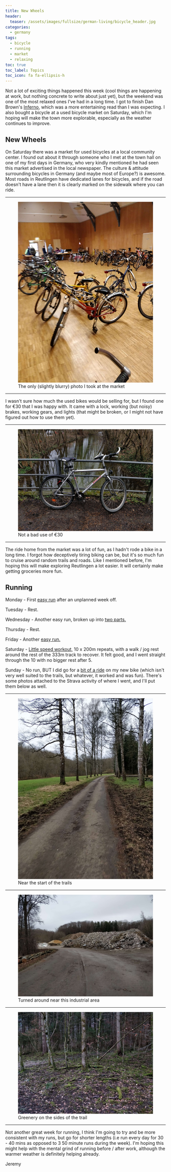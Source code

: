 ```yaml
---
title: New Wheels
header:
  teaser: /assets/images/fullsize/german-living/bicycle_header.jpg
categories:
  - germany
tags:
  - bicycle
  - running
  - market
  - relaxing
toc: true
toc_label: Topics
toc_icon: fa fa-ellipsis-h
---
```


Not a lot of exciting things happened this week (cool things are happening at work, but nothing concrete to write about just yet), but the weekend was one of the most relaxed ones I've had in a long time. I got to finish Dan Brown's [Inferno](https://en.wikipedia.org/wiki/Inferno_(Brown_novel)), which was a more entertaining read than I was expecting. I also bought a bicycle at a used bicycle market on Saturday, which I'm hoping will make the town more explorable, especially as the weather continues to improve.

## New Wheels

On Saturday there was a market for used bicycles at a local community center. I found out about it through someone who I met at the town hall on one of my first days in Germany, who very kindly mentioned he had seen this market advertised in the local newspaper. The culture & attitude surrounding bicycles in Germany (and maybe most of Europe?) is awesome. Most roads in Reutlingen have dedicated lanes for bicycles, and if the road doesn't have a lane then it is clearly marked on the sidewalk where you can ride.

***

<figure class="align-center">
  <img src="/assets/images/fullsize/german-living/bicycle_fair.jpg" alt="">
  <figcaption>The only (slightly blurry) photo I took at the market</figcaption>
</figure>

***

I wasn't sure how much the used bikes would be selling for, but I found one for €30 that I was happy with. It came with a lock, working (but noisy) brakes, working gears, and lights (that might be broken, or I might not have figured out how to use them yet).

***

<figure class="align-center">
  <img src="/assets/images/fullsize/german-living/bicycle.jpg" alt="">
  <figcaption>Not a bad use of €30</figcaption>
</figure>

***

The ride home from the market was a lot of fun, as I hadn't rode a bike in a long time. I forgot how deceptively tiring biking can be, but it's so much fun to cruise around random trails and roads. Like I mentioned before, I'm hoping this will make exploring Reutlingen a lot easier. It will certainly make getting groceries more fun.

## Running

Monday - First [easy run](https://www.strava.com/activities/1438032218) after an unplanned week off.

Tuesday - Rest.

Wednesday - Another easy run, broken up into [two parts.](https://www.strava.com/activities/1441151130)

Thursday - Rest.

Friday - Another [easy run.](https://www.strava.com/activities/1444287516)

Saturday - [Little speed workout,](https://www.strava.com/activities/1446156987) 10 x 200m repeats, with a walk / jog rest around the rest of the 333m track to recover. It felt good, and I went straight through the 10 with no bigger rest after 5.

Sunday -  No run, BUT I did go for a [bit of a ride](https://www.strava.com/activities/1447959661) on my new bike (which isn't very well suited to the trails, but whatever, it worked and was fun). There's some photos attached to the Strava activity of where I went, and I'll put them below as well.

***

<figure class="align-center">
  <img src="/assets/images/fullsize/german-living/bike_ride1.jpg" alt="">
  <figcaption>Near the start of the trails</figcaption>
</figure>

***

<figure class="align-center">
  <img src="/assets/images/fullsize/german-living/bike_ride2.jpg" alt="">
  <figcaption>Turned around near this industrial area</figcaption>
</figure>

***

<figure class="align-center">
  <img src="/assets/images/fullsize/german-living/bike_ride3.jpg" alt="">
  <figcaption>Greenery on the sides of the trail</figcaption>
</figure>

***

Not another great week for running, I think I'm going to try and be more consistent with my runs, but go for shorter lengths (i.e run every day for 30 - 40 mins as opposed to 3 50 minute runs during the week). I'm hoping this might help with the mental grind of running before / after work, although the warmer weather is definitely helping already.

Jeremy
